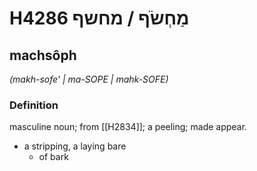 # H4286 מַחְשֹׂף / מחשף

## machsôph

_(makh-sofe' | ma-SOPE | mahk-SOFE)_

### Definition

masculine noun; from [[H2834]]; a peeling; made appear.

- a stripping, a laying bare
    - of bark
